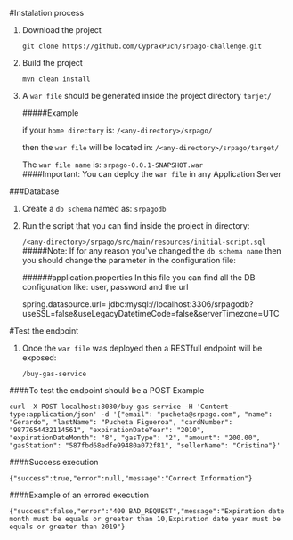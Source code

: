 #Instalation process

1. Download the project

    `git clone https://github.com/CypraxPuch/srpago-challenge.git`

2. Build the project
    
    `mvn clean install`

3. A `war file` should be generated inside the project directory `tarjet/`
    
    #####Example
    
    if your `home directory` is: `/<any-directory>/srpago/`
    
    then the `war file` will be located in: `/<any-directory>/srpago/target/`
    
    The `war file name` is: `srpago-0.0.1-SNAPSHOT.war`   
####Important: You can deploy the `war file` in any Application Server

###Database 

1. Create a `db schema` named as: `srpagodb`
2. Run the script that you can find inside the project in directory:
    
    `/<any-directory>/srpago/src/main/resources/initial-script.sql`  
#####Note: If for any reason you've changed the `db schema name` then you should change the parameter in the configuration file:

    ######application.properties
    In this file  you can find all the DB configuration like: user, password and the url

    spring.datasource.url= jdbc:mysql://localhost:3306/srpagodb?useSSL=false&useLegacyDatetimeCode=false&serverTimezone=UTC 
    

#Test the endpoint

1. Once the `war file` was deployed then a RESTfull endpoint will be exposed:

    `/buy-gas-service`

####To test the endpoint should be a POST Example

`curl -X POST localhost:8080/buy-gas-service -H 'Content-type:application/json' -d '{"email": "pucheta@srpago.com", "name": "Gerardo", "lastName": "Pucheta Figueroa", "cardNumber": "9877654432114561", "expirationDateYear": "2010", "expirationDateMonth": "8", "gasType": "2", "amount": "200.00", "gasStation": "587fbd68edfe99480a072f81", "sellerName": "Cristina"}'`

####Success execution

`{"success":true,"error":null,"message":"Correct Information"}`

####Example of an errored execution

`{"success":false,"error":"400 BAD_REQUEST","message":"Expiration date month must be equals or greater than 10,Expiration date year must be equals or greater than 2019"}`



